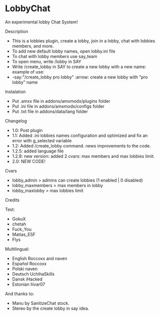 # LobbyChat
An experimental lobby Chat System!

Description

* This is a lobbies plugin, create a lobby, join in a lobby, chat with lobbies members, and more.
* To add new default lobby names, open lobby.ini file
* To chat with lobby members use say_team
* To open menu, write /lobby in SAY
* Write /create_lobby in SAY to create a new lobby with a new name: example of use:
* -say:"/create_lobby pro lobby" :arrow: create a new lobby with "pro lobby" name

Instalation

* Put .amxx file in addons/amxmodx/plugins folder
* Put .ini file in addons/amxmodx/configs folder
* Put .txt file in addons/data/lang folder

Changelog

* 1.0: Post plugin
* 1.1: Added .ini lobbies names configuration and optimized and fix an error with g_selected variable
* 1.2: Added /create_lobby command. news improvements to the code.
* 1.2.5: added language file
* 1.2.8: new version: added 2 cvars: max members and max lobbies limit.
* 2.0: NEW CODE!

Cvars

* lobby_admin > admins can create lobbies (1 enabled | 0 disabled)
* lobby_maxmembers > max members in lobby
* lobby_maxlobby > max lobbies limit

Credits

Test:
* GokuX
* chetah
* Fuck_You
* Matias_ESF
* Flys

Multilingual:
* English Roccoxx and naven
* Español Roccoxx
* Polski naven
* Deutsch UchihaSkills
* Dansk iHacked
* Estonian liivar07

And thanks to:
* Manu by SanitizeChat stock.
* Stereo by the create lobby in say idea.
